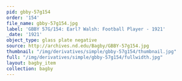 ```yaml
---
pid: gbby-57g154
order: '154'
file_name: gbby-57g154.jpg
label: 'GBBY 57G/154: Earl? Walsh: Football Player - 1921'
_date: '1921'
object_type: glass plate negative
source: http://archives.nd.edu/Bagby/GBBY-57g154.jpg
thumbnail: "/img/derivatives/simple/gbby-57g154/thumbnail.jpg"
full: "/img/derivatives/simple/gbby-57g154/fullwidth.jpg"
layout: bagby_item
collection: bagby
---
```

